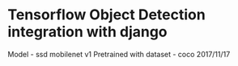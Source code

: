 # Tensorflow Object Detection integration with django
Model - ssd mobilenet v1
Pretrained with dataset - coco 2017/11/17
